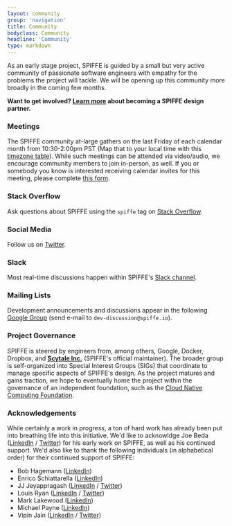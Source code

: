 ```yaml
---
layout: community
group: 'navigation'
title: Community
bodyclass: Community
headline: 'Community'
type: markdown
---
```

As an early stage project, SPIFFE is guided by a small but very active community of passionate software engineers with empathy for the problems the project will tackle. We will be opening up this community more broadly in the coming few months.

**Want to get involved? [Learn more](https://goo.gl/forms/4fJOQ3HdM4M3L27r1) about becoming a SPIFFE design partner.**

### **Meetings**
The SPIFFE community at-large gathers on the last Friday of each calendar month from 10:30-2:00pm PST (Map that to your local time with this [timezone table](https://www.google.com/search?q=1030+am+in+pst)). While such meetings can be attended via video/audio, we encourage community members to join in-person, as well. If you or somebody you know is interested receiving calendar invites for this meeting, please complete [this form](https://goo.gl/forms/4fJOQ3HdM4M3L27r1).

### **Stack Overflow**
Ask questions about SPIFFE using the `spiffe` tag on [Stack Overflow](https://stackoverflow.com/questions/tagged/spiffe).

### **Social Media**
Follow us on [Twitter](https://twitter.com/SPIFFEio).

### **Slack**
Most real-time discussions happen within SPIFFE's [Slack channel](https://spiffe.slack.com).

### **Mailing Lists**
Development announcements and discussions appear in the following [Google Group](https://groups.google.com/a/spiffe.io/forum/#!forum/dev-discussion) (send e-mail to `dev-discussion@spiffe.io`).

### **Project Governance**
SPIFFE is steered by engineers from, among others, Google, Docker, Dropbox, and **[Scytale Inc.](https://www.scytale.io)** (SPIFFE's official maintainer). The broader group is self-organized into Special Interest Groups (SIGs) that coordinate to manage specific aspects of SPIFFE's design. As the project matures and gains traction, we hope to eventually home the project within the governance of an independent foundation, such as the [Cloud Native Computing Foundation](https://cncf.io).

### **Acknowledgements**
While certainly a work in progress, a ton of hard work has already been put into breathing life into this initiative. We'd like to acknowldge Joe Beda ([LinkedIn](https://www.linkedin.com/in/jbeda) / [Twitter](https://twitter.com/jbeda)) for his early work on SPIFFE, as well as his continued support. We'd also like to thank the following individuals (in alphabetical order) for their continued support of SPIFFE:

- Bob Hagemann ([LinkedIn](https://www.linkedin.com/in/bobzilladev))
- Enrico Schiattarella ([LinkedIn](https://www.linkedin.com/in/enrico-schiattarella))
- JJ Jeyappragash ([LinkedIn](https://www.linkedin.com/in/pragashjj) / [Twitter](https://twitter.com/pragashjj))
- Louis Ryan ([LinkedIn](https://www.linkedin.com/in/louis-ryan-2a8408) / [Twitter](https://twitter.com/louiscryan))
- Mark Lakewood ([LinkedIn](https://www.linkedin.com/in/marklakewood))
- Michael Payne ([LinkedIn](https://www.linkedin.com/in/paynem/))
- Vipin Jain ([LinkedIn](https://www.linkedin.com/in/vipin-jain-6455b311) / [Twitter](https://twitter.com/jainvipin_))


[blog]: http://blog.spiffe.io
[calendar.google.com]: https://calendar.google.com/calendar/todo
[CNCF code of conduct]: https://github.com/cncf/foundation/blob/master/code-of-conduct.md
[Communication]: https://github.com/spiffe/community/blob/master/communication.md
[community meeting]: https://github.com/spiffe/community/blob/master/communication.md#weekly-meeting
[events]: https://TODO
[file an issue]: https://github.com/spiffe/spiffe/issues/new
[spiffe.slack.com]: http://spiffe.slack.com
[Twitter]: https://twitter.com/spiffeio
